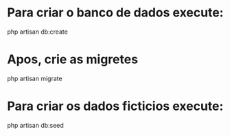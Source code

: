 # Para criar o banco de dados execute:
php artisan db:create

# Apos, crie as migretes
php artisan migrate

# Para criar os dados ficticios execute:
php artisan db:seed

